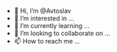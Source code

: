 - 👋 Hi, I’m @Avtoslav
- 👀 I’m interested in ...
- 🌱 I’m currently learning ...
- 💞️ I’m looking to collaborate on ...
- 📫 How to reach me ...

<!---
Avtoslav/Avtoslav is a ✨ special ✨ repository because its `README.md` (this file) appears on your GitHub profile.
You can click the Preview link to take a look at your changes.
--->

